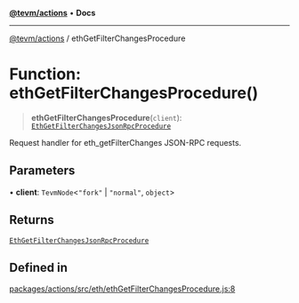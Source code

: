 [**@tevm/actions**](../README.md) • **Docs**

***

[@tevm/actions](../globals.md) / ethGetFilterChangesProcedure

# Function: ethGetFilterChangesProcedure()

> **ethGetFilterChangesProcedure**(`client`): [`EthGetFilterChangesJsonRpcProcedure`](../type-aliases/EthGetFilterChangesJsonRpcProcedure.md)

Request handler for eth_getFilterChanges JSON-RPC requests.

## Parameters

• **client**: `TevmNode`\<`"fork"` \| `"normal"`, `object`\>

## Returns

[`EthGetFilterChangesJsonRpcProcedure`](../type-aliases/EthGetFilterChangesJsonRpcProcedure.md)

## Defined in

[packages/actions/src/eth/ethGetFilterChangesProcedure.js:8](https://github.com/evmts/tevm-monorepo/blob/main/packages/actions/src/eth/ethGetFilterChangesProcedure.js#L8)
